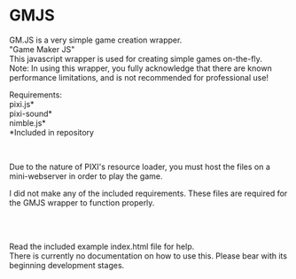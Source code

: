 # GMJS
<p>
GM.JS is a very simple game creation wrapper.<br>
"Game Maker JS"<br>
This javascript wrapper is used for creating simple games on-the-fly.<br>
Note: In using this wrapper, you fully acknowledge that there are known performance limitations, and is not recommended for professional use!
</p>
<p>
Requirements:<br>
pixi.js*<br>
pixi-sound*<br>
nimble.js*<br>
*Included in repository
</p>
<br>
<p>Due to the nature of PIXI's resource loader, you must host the files on a mini-webserver in order to play the game.</p>
<p>I did not make any of the included requirements. These files are required for the GMJS wrapper to function properly.</p>
<br>
<br>
<p>
Read the included example index.html file for help.
<br>
There is currently no documentation on how to use this. Please bear with its beginning development stages.
</p>
